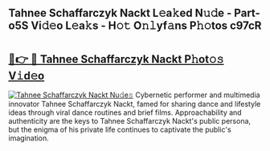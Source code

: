## Tahnee Schaffarczyk Nackt L𝚎a𝚔ed N𝚞𝚍e - Part-o5S Vi𝚍𝚎o L𝚎a𝚔s - H𝚘𝚝 O𝚗𝚕yf𝚊ns P𝚑𝚘tos c97cR

# <h2><a href="http://kfcrcvg.oniu.top/?m=Tahnee+Schaffarczyk+Nackt">🔗👉 🔴 Tahnee Schaffarczyk Nackt P𝚑ot𝚘𝚜 V𝚒d𝚎o</a></h2>

[![Tahnee Schaffarczyk Nackt Nu𝚍e𝚜](https://i.imgur.com/0qMVB7G.gif)](http://kfcrcvg.oniu.top/?m=Tahnee+Schaffarczyk+Nackt)
Cybernetic performer and multimedia innovator Tahnee Schaffarczyk Nackt, famed for sharing dance and lifestyle ideas through viral dance routines and brief films. Approachability and authenticity are the keys to Tahnee Schaffarczyk Nackt's public persona, but the enigma of his private life continues to captivate the public's imagination.  
